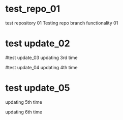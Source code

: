 # test_repo_01
test repository 01
Testing repo branch functionality 01

# test update_02

#test update_03
updating 3rd time

#test update_04
updating 4th time

# test update_05
updating 5th time

updating 6th time
